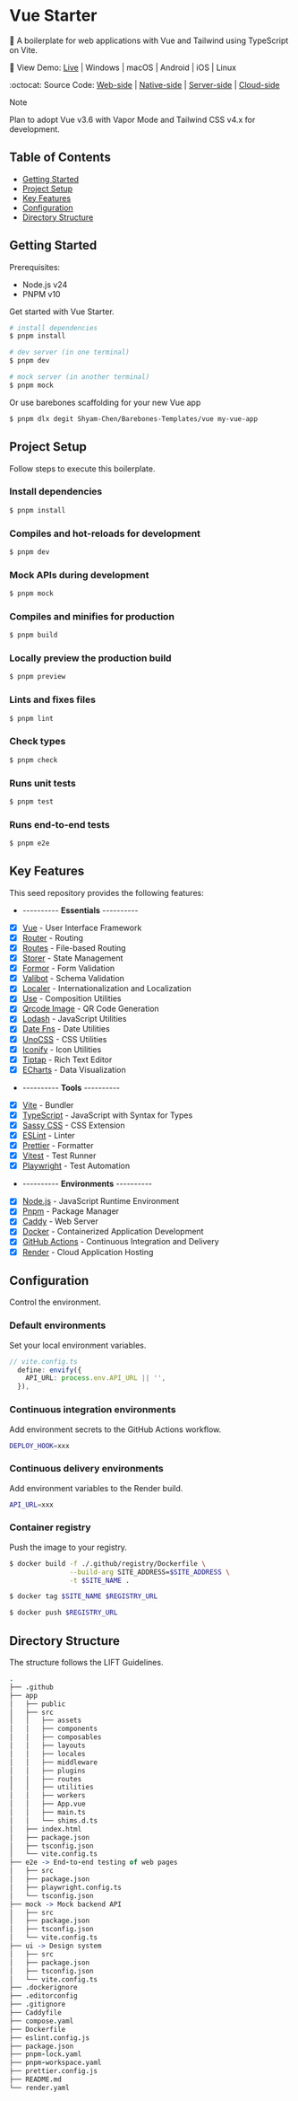 # Vue Starter

:poodle: A boilerplate for web applications with Vue and Tailwind using TypeScript on Vite.

:rainbow: View Demo: [Live](https://vue-starter-6fa6.onrender.com) | Windows | macOS | Android | iOS | Linux

:octocat: Source Code: [Web-side](https://github.com/Shyam-Chen/Vue-Starter) | [Native-side](https://github.com/Shyam-Chen/Tauri-Starter) | [Server-side](https://github.com/Shyam-Chen/Fastify-Starter) | [Cloud-side](https://github.com/Shyam-Chen/Pulumi-Starter)

> [!NOTE]
> Plan to adopt Vue v3.6 with Vapor Mode and Tailwind CSS v4.x for development.

## Table of Contents

- [Getting Started](#getting-started)
- [Project Setup](#project-setup)
- [Key Features](#key-features)
- [Configuration](#configuration)
- [Directory Structure](#directory-structure)

## Getting Started

Prerequisites:

- Node.js v24
- PNPM v10

Get started with Vue Starter.

```sh
# install dependencies
$ pnpm install

# dev server (in one terminal)
$ pnpm dev

# mock server (in another terminal)
$ pnpm mock
```

Or use barebones scaffolding for your new Vue app

```sh
$ pnpm dlx degit Shyam-Chen/Barebones-Templates/vue my-vue-app
```

## Project Setup

Follow steps to execute this boilerplate.

### Install dependencies

```sh
$ pnpm install
```

### Compiles and hot-reloads for development

```sh
$ pnpm dev
```

### Mock APIs during development

```sh
$ pnpm mock
```

### Compiles and minifies for production

```sh
$ pnpm build
```

### Locally preview the production build

```sh
$ pnpm preview
```

### Lints and fixes files

```sh
$ pnpm lint
```

### Check types

```sh
$ pnpm check
```

### Runs unit tests

```sh
$ pnpm test
```

### Runs end-to-end tests

```sh
$ pnpm e2e
```

## Key Features

This seed repository provides the following features:

- ---------- **Essentials** ----------
- [x] [Vue](https://github.com/vuejs/vue) - User Interface Framework
- [x] [Router](https://github.com/vuejs/vue-router) - Routing
- [x] [Routes](https://github.com/Vanilla-IceCream/vite-plugin-vue-routes) - File-based Routing
- [x] [Storer](https://github.com/Vanilla-IceCream/vue-storer) - State Management
- [x] [Formor](https://github.com/Vanilla-IceCream/vue-formor) - Form Validation
- [x] [Valibot](https://github.com/fabian-hiller/valibot) - Schema Validation
- [x] [Localer](https://github.com/Vanilla-IceCream/vue-localer) - Internationalization and Localization
- [x] [Use](https://github.com/vueuse/vueuse) - Composition Utilities
- [x] [Qrcode Image](https://github.com/Vanilla-IceCream/vue-qrcode-image) - QR Code Generation
- [x] [Lodash](https://github.com/lodash/lodash) - JavaScript Utilities
- [x] [Date Fns](https://github.com/date-fns/date-fns) - Date Utilities
- [x] [UnoCSS](https://github.com/unocss/unocss) - CSS Utilities
- [x] [Iconify](https://github.com/iconify/iconify) - Icon Utilities
- [x] [Tiptap](https://github.com/ueberdosis/tiptap) - Rich Text Editor
- [x] [ECharts](https://github.com/apache/echarts) - Data Visualization
- ---------- **Tools** ----------
- [x] [Vite](https://github.com/vitejs/vite) - Bundler
- [x] [TypeScript](https://github.com/microsoft/TypeScript) - JavaScript with Syntax for Types
- [x] [Sassy CSS](https://github.com/sass/sass) - CSS Extension
- [x] [ESLint](https://github.com/eslint/eslint) - Linter
- [x] [Prettier](https://github.com/prettier/prettier) - Formatter
- [x] [Vitest](https://github.com/vitest-dev/vitest) - Test Runner
- [x] [Playwright](https://github.com/microsoft/playwright) - Test Automation
- ---------- **Environments** ----------
- [x] [Node.js](https://nodejs.org/en/) - JavaScript Runtime Environment
- [x] [Pnpm](https://pnpm.io/) - Package Manager
- [x] [Caddy](https://caddyserver.com/) - Web Server
- [x] [Docker](https://www.docker.com/) - Containerized Application Development
- [x] [GitHub Actions](https://github.com/features/actions) - Continuous Integration and Delivery
- [x] [Render](https://render.com/) - Cloud Application Hosting

## Configuration

Control the environment.

### Default environments

Set your local environment variables.

```ts
// vite.config.ts
  define: envify({
    API_URL: process.env.API_URL || '',
  }),
```

### Continuous integration environments

Add environment secrets to the GitHub Actions workflow.

```sh
DEPLOY_HOOK=xxx
```

### Continuous delivery environments

Add environment variables to the Render build.

```sh
API_URL=xxx
```

### Container registry

Push the image to your registry.

```sh
$ docker build -f ./.github/registry/Dockerfile \
               --build-arg SITE_ADDRESS=$SITE_ADDRESS \
               -t $SITE_NAME .

$ docker tag $SITE_NAME $REGISTRY_URL

$ docker push $REGISTRY_URL
```

## Directory Structure

The structure follows the LIFT Guidelines.

```coffee
.
├── .github
├── app
│   ├── public
│   ├── src
│   │   ├── assets
│   │   ├── components
│   │   ├── composables
│   │   ├── layouts
│   │   ├── locales
│   │   ├── middleware
│   │   ├── plugins
│   │   ├── routes
│   │   ├── utilities
│   │   ├── workers
│   │   ├── App.vue
│   │   ├── main.ts
│   │   └── shims.d.ts
│   ├── index.html
│   ├── package.json
│   ├── tsconfig.json
│   └── vite.config.ts
├── e2e -> End-to-end testing of web pages
│   ├── src
│   ├── package.json
│   ├── playwright.config.ts
│   └── tsconfig.json
├── mock -> Mock backend API
│   ├── src
│   ├── package.json
│   ├── tsconfig.json
│   └── vite.config.ts
├── ui -> Design system
│   ├── src
│   ├── package.json
│   ├── tsconfig.json
│   └── vite.config.ts
├── .dockerignore
├── .editorconfig
├── .gitignore
├── Caddyfile
├── compose.yaml
├── Dockerfile
├── eslint.config.js
├── package.json
├── pnpm-lock.yaml
├── pnpm-workspace.yaml
├── prettier.config.js
├── README.md
└── render.yaml
```
